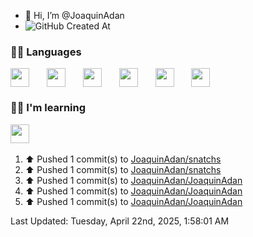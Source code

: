 - 👋 Hi, I’m @JoaquinAdan
- ![GitHub Created At](https://img.shields.io/github/created-at/joaquinadan/joaquinadan)


<h3>👨‍💻 Languages</h3>

<div style="display: flex; gap: 10px;">
  <img style='height: 30px;' src="https://img.shields.io/badge/JavaScript-323330?style=for-the-badge&logo=javascript&logoColor=F7DF1E" />&nbsp;&nbsp;
  <img style='height: 30px;' src="https://img.shields.io/badge/TypeScript-007ACC?style=for-the-badge&logo=typescript&logoColor=white" />&nbsp;&nbsp;
  <img style='height: 30px;' src="https://img.shields.io/badge/NodeJS-42C32F?style=for-the-badge&logo=node.js&logoColor=white">&nbsp;&nbsp;
  <img style='height: 30px;' src="https://img.shields.io/badge/ReactJS-61DAFB?style=for-the-badge&logo=react&logoColor=black">&nbsp;&nbsp;
  <img style='height: 30px;' src="https://img.shields.io/badge/NextJS-323330?style=for-the-badge&logo=next.js&logoColor=white" />&nbsp;&nbsp;
  <img style='height: 30px;' src="https://img.shields.io/badge/Python-086d5e?style=for-the-badge&logo=python&logoColor=white" />&nbsp;&nbsp;
</div>

<h3>🧑‍🎓 I'm learning</h3>
  <img style='height: 30px;' src="https://img.shields.io/badge/AI-000000?style=for-the-badge&logo=github%20copilot&logoColor=white" />&nbsp;&nbsp;

<!--RECENT_ACTIVITY:start-->
1. ⬆️ Pushed 1 commit(s) to [JoaquinAdan/snatchs](https://github.com/JoaquinAdan/snatchs)<br>
2. ⬆️ Pushed 1 commit(s) to [JoaquinAdan/snatchs](https://github.com/JoaquinAdan/snatchs)<br>
3. ⬆️ Pushed 1 commit(s) to [JoaquinAdan/JoaquinAdan](https://github.com/JoaquinAdan/JoaquinAdan)<br>
4. ⬆️ Pushed 1 commit(s) to [JoaquinAdan/JoaquinAdan](https://github.com/JoaquinAdan/JoaquinAdan)<br>
5. ⬆️ Pushed 1 commit(s) to [JoaquinAdan/JoaquinAdan](https://github.com/JoaquinAdan/JoaquinAdan)<br>
<!--RECENT_ACTIVITY:end-->

<!--RECENT_ACTIVITY:last_update-->
Last Updated: Tuesday, April 22nd, 2025, 1:58:01 AM
<!--RECENT_ACTIVITY:last_update_end-->

<!---
JoaquinAdan/JoaquinAdan is a ✨ special ✨ repository because its `README.md` (this file) appears on your GitHub profile.
You can click the Preview link to take a look at your changes.
--->
